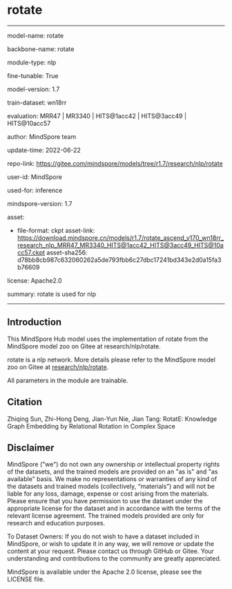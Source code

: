 # rotate

---

model-name: rotate

backbone-name: rotate

module-type: nlp

fine-tunable: True

model-version: 1.7

train-dataset: wn18rr

evaluation: MRR47 | MR3340 | HITS@1acc42 | HITS@3acc49 | HITS@10acc57

author: MindSpore team

update-time: 2022-06-22

repo-link: <https://gitee.com/mindspore/models/tree/r1.7/research/nlp/rotate>

user-id: MindSpore

used-for: inference

mindspore-version: 1.7

asset:

-
    file-format: ckpt
    asset-link: <https://download.mindspore.cn/models/r1.7/rotate_ascend_v170_wn18rr_research_nlp_MRR47_MR3340_HITS@1acc42_HITS@3acc49_HITS@10acc57.ckpt>
    asset-sha256: d78bb8cb987c632060262a5de793fbb6c27dbc17241bd343e2d0a15fa3b76609

license: Apache2.0

summary: rotate is used for nlp

---

## Introduction

This MindSpore Hub model uses the implementation of rotate from the MindSpore model zoo on Gitee at research/nlp/rotate.

rotate is a nlp network. More details please refer to the MindSpore model zoo on Gitee at [research/nlp/rotate](https://gitee.com/mindspore/models/blob/r1.7/research/nlp/rotate/README_CN.md).

All parameters in the module are trainable.

## Citation

Zhiqing Sun, Zhi-Hong Deng, Jian-Yun Nie, Jian Tang: RotatE: Knowledge Graph Embedding by Relational Rotation in Complex Space

## Disclaimer

MindSpore ("we") do not own any ownership or intellectual property rights of the datasets, and the trained models are provided on an "as is" and "as available" basis. We make no representations or warranties of any kind of the datasets and trained models (collectively, “materials”) and will not be liable for any loss, damage, expense or cost arising from the materials. Please ensure that you have permission to use the dataset under the appropriate license for the dataset and in accordance with the terms of the relevant license agreement. The trained models provided are only for research and education purposes.

To Dataset Owners: If you do not wish to have a dataset included in MindSpore, or wish to update it in any way, we will remove or update the content at your request. Please contact us through GitHub or Gitee. Your understanding and contributions to the community are greatly appreciated.

MindSpore is available under the Apache 2.0 license, please see the LICENSE file.
